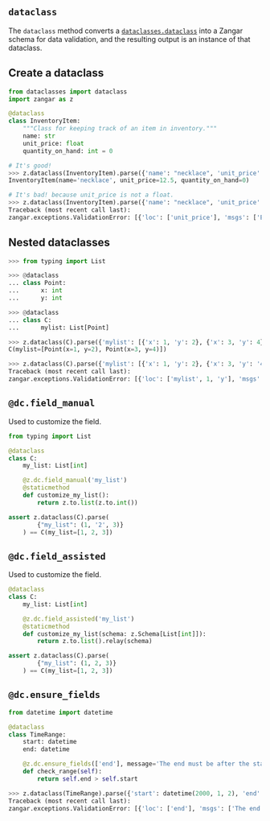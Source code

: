 ## `dataclass`

The `dataclass` method converts a [`dataclasses.dataclass`](https://docs.python.org/3/library/dataclasses.html#dataclasses.dataclass) into a Zangar schema for data validation, and the resulting output is an instance of that dataclass.

## Create a dataclass

```python
from dataclasses import dataclass
import zangar as z

@dataclass
class InventoryItem:
    """Class for keeping track of an item in inventory."""
    name: str
    unit_price: float
    quantity_on_hand: int = 0
```

```py
# It's good!
>>> z.dataclass(InventoryItem).parse({'name': "necklace", 'unit_price': 12.50})
InventoryItem(name='necklace', unit_price=12.5, quantity_on_hand=0)

```

```py
# It's bad! because unit_price is not a float.
>>> z.dataclass(InventoryItem).parse({'name': "necklace", 'unit_price': '12.50'})
Traceback (most recent call last):
zangar.exceptions.ValidationError: [{'loc': ['unit_price'], 'msgs': ['Expected float, received str']}]

```

## Nested dataclasses

```py
>>> from typing import List

>>> @dataclass
... class Point:
...      x: int
...      y: int

>>> @dataclass
... class C:
...      mylist: List[Point]

>>> z.dataclass(C).parse({'mylist': [{'x': 1, 'y': 2}, {'x': 3, 'y': 4}]})
C(mylist=[Point(x=1, y=2), Point(x=3, y=4)])

>>> z.dataclass(C).parse({'mylist': [{'x': 1, 'y': 2}, {'x': 3, 'y': '4'}]})
Traceback (most recent call last):
zangar.exceptions.ValidationError: [{'loc': ['mylist', 1, 'y'], 'msgs': ['Expected int, received str']}]

```

## `@dc.field_manual`

Used to customize the field.

```python
from typing import List

@dataclass
class C:
    my_list: List[int]

    @z.dc.field_manual('my_list')
    @staticmethod
    def customize_my_list():
        return z.to.list(z.to.int())

assert z.dataclass(C).parse(
        {"my_list": (1, '2', 3)}
    ) == C(my_list=[1, 2, 3])
```

## `@dc.field_assisted`

Used to customize the field.

```python
@dataclass
class C:
    my_list: List[int]

    @z.dc.field_assisted('my_list')
    @staticmethod
    def customize_my_list(schema: z.Schema[List[int]]):
        return z.to.list().relay(schema)

assert z.dataclass(C).parse(
        {"my_list": (1, 2, 3)}
    ) == C(my_list=[1, 2, 3])
```

## `@dc.ensure_fields`

```python
from datetime import datetime

@dataclass
class TimeRange:
    start: datetime
    end: datetime

    @z.dc.ensure_fields(['end'], message='The end must be after the start')
    def check_range(self):
        return self.end > self.start
```

```py
>>> z.dataclass(TimeRange).parse({'start': datetime(2000, 1, 2), 'end': datetime(2000, 1, 1)})
Traceback (most recent call last):
zangar.exceptions.ValidationError: [{'loc': ['end'], 'msgs': ['The end must be after the start']}]

```
